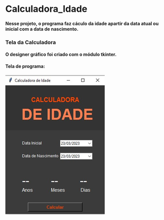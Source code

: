# Calculadora_Idade
#### Nesse projeto, o programa faz cáculo da idade apartir da data atual ou inicial com a data de nascimento.
####
### Tela da Calculadora
####
#### O designer gráfico foi criado com o módulo tkinter.
####
####
#### Tela de programa:
####
![alt text](https://github.com/Gedionir/Calculadora_Idade/blob/main/img/model_screen_CI.jpg "Logo Title Text 1")
####
